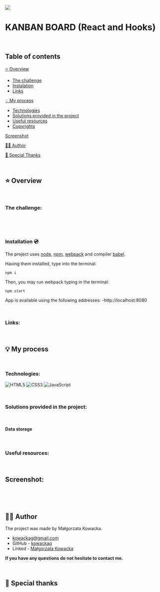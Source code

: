 ![](./public/Top.jpg)

# KANBAN BOARD (React and Hooks)

&nbsp;

## Table of contents

[⭐ Overview](#⭐-overview)
  - [The challenge](#the-challenge)
  - [Instalation](#Installation-💿)
  - [Links](#links)

[💡 My process](#💡-my-process)
  - [Technologies](#Technologies)
  - [Solutions provided in the project](#Solutions-provided-in-the-project)
  - [Useful resources](#useful-resources)
  - [Copyrights](#copyrights)

[Screenshot](#screenshot)

[🙋‍♂️ Author](#🙋‍♂️-author)

[👏 Special Thanks](#👏-special-thanks)


&nbsp;

## ⭐ Overview

&nbsp;

### **The challenge:**


&nbsp;


&nbsp;

### **Installation 💿**

The project uses [node](https://nodejs.org/en/), [npm](https://www.npmjs.com/), [webpack](https://webpack.js.org/) and compiler [babel](https://babeljs.io/setup#installation).

Having them installed, type into the terminal: 
```
npm i
```
Then, you may run webpack typing in the terminal:

```
npm start
```
App is available using the following addresses:
-http://localhost:8080

&nbsp;

### **Links:**


&nbsp;
 
## 💡 My process

&nbsp;

### **Technologies:**

![HTML5](https://img.shields.io/badge/html5-%23E34F26.svg?style=for-the-badge&logo=html5&logoColor=white)
![CSS3](https://img.shields.io/badge/css3-%231572B6.svg?style=for-the-badge&logo=css3&logoColor=white)
![JavaScript](https://img.shields.io/badge/javascript-%23323330.svg?style=for-the-badge&logo=javascript&logoColor=%23F7DF1E)

&nbsp;
  
### **Solutions provided in the project:**


&nbsp;

#### Data storage


&nbsp;


### **Useful resources:**

&nbsp;
## **Screenshot:**
&nbsp;


&nbsp;

## 🙋‍♂️ Author

The project was made by Małgorzata Kowacka.
- kowackag@gmail.com
- GitHub - [kowackag](https://github.com/kowackag)
- Linked - [Małgorzata Kowacka](https://www.linkedin.com/in/ma%C5%82gorzata-kowacka-0258a812a/)

 **If you have any questions do not hesitate to contact me.**

&nbsp;

## 👏 Special thanks  

&nbsp;
